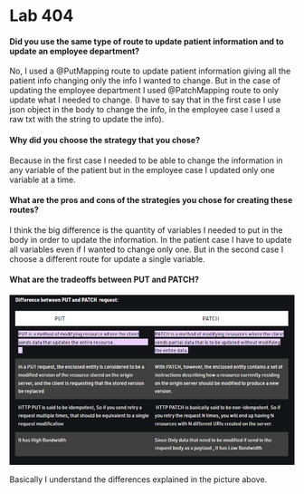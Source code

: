 # Lab 404

#### Did you use the same type of route to update patient information and to update an employee department?  

No, I used a @PutMapping route to update patient information giving all the patient info changing only
the info I wanted to change. But in the case of updating the employee department I used @PatchMapping
 route to only update what I needed to change. (I have to say that in the first case I use json
object in the body to change the info, in the employee case I used a raw txt with the string to update the info).

#### Why did you choose the strategy that you chose?

Because in the first case I needed to be able to change the information in any variable of the 
patient but in the employee case I updated only one variable at a time.

#### What are the pros and cons of the strategies you chose for creating these routes?

I think the big difference is the quantity of variables I needed to put in the body in order to
update the information. In the patient case I have to update all variables even if I wanted to change only
one. But in the second case I choose a different route for update a single variable.


#### What are the tradeoffs between PUT and PATCH?

![img.png](img.png)

Basically I understand the differences explained in the picture above.